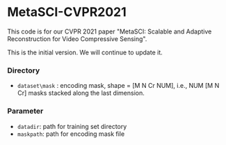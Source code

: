 # MetaSCI-CVPR2021

This code is for our CVPR 2021 paper "MetaSCI: Scalable and Adaptive Reconstruction for Video Compressive Sensing".

This is the initial version. We will continue to update it. 





### Directory

- `dataset\mask` : encoding mask, shape = [M N Cr NUM], i.e., NUM  [M N Cr] masks stacked along the last dimension.





### Parameter

- `datadir`:  path for training set directory
- `maskpath`: path for encoding mask  file

